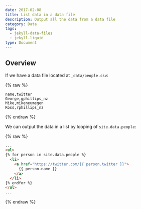 ```yaml
---
date: 2017-02-08
title: List data in a data file
description: Output all the data from a data file
category: Data
tags:
  - jekyll-data-files
  - jekyll-liquid
type: Document
---
```

## Overview

If we have a data file located at `_data/people.csv`:

{% raw %}
~~~text
name,twitter
George,gphillips_nz
Mike,mikeneumegen
Ross,rphillips_nz
~~~
{% endraw %}

We can output the data in a list by looping of `site.data.people`:

{% raw %}
~~~html
...
<ul>
{% for person in site.data.people %}
  <li>
    <a href="https://twitter.com/{{ person.twitter }}">
      {{ person.name }}
    </a>
  </li>
{% endfor %}
</ul>
...
~~~
{% endraw %}
